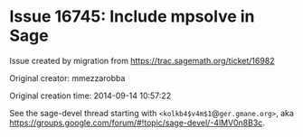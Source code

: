 # Issue 16745: Include mpsolve in Sage

Issue created by migration from https://trac.sagemath.org/ticket/16982

Original creator: mmezzarobba

Original creation time: 2014-09-14 10:57:22

See the sage-devel thread starting with `<kolkb4$v4m$1`@`ger.gmane.org>`, aka https://groups.google.com/forum/#!topic/sage-devel/-4lMV0n8B3c.
